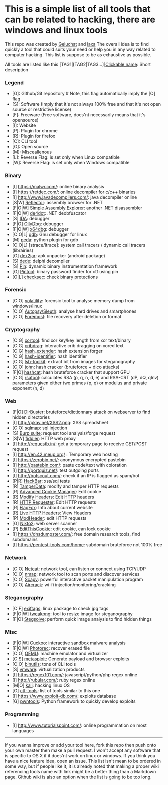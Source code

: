 # This is a simple list of all tools that can be related to hacking, there are windows and linux tools

This repo was created by [Geluchat](https://github.com/Geluchat) and [laxa](https://github.com/Laxa)
The overall idea is to find quickly a tool that could suits your need or help you in any way related to computer hacking.
This list is suppose to be as exhaustive as possible.

All tools are listed like this \[TAG1|\[TAG2|TAG3...]][Clickable name](#): Short description

### Legend

* \[G]: Github/Git repository # Note, this flag automatically imply the \[O] flag
* \[S]: Software (Imply that it's not always 100% free and that it's not open source or restrictive license)
* \[F]: Freeware (Free software, does'nt necessarily means that it's opensource)
* \[I]: Website
* \[P]: Plugin for chrome
* \[R]: Plugin for firefox
* \[C]: CLI tool
* \[O]: Open source
* \[M]: Misceallenous
* \[L]: Reverse Flag: is set only when Linux compatible
* \[W]: Reverse Flag: is set only when Windows compatible

### Binary

* \[I] https://malwr.com/: online binary analysis
* \[I] https://retdec.com/: online decompiler for c/c++ binaries
* \[I] http://www.javadecompilers.com/: java decompiler online
* \[S|W] [Reflector]: assembly browser for .NET
* \[F|O|W] [Simple Assembly Explorer]: another .NET disassembler
* \[F|O|W] [de4dot]: .NET deobfuscator
* \[S] [IDA]: debugger
* \[F|O] [OllyDbg]: debugger
* \[F|O|W] [x64dbg]: debugger
* \[C|O|L] [gdb]: Gnu debugger for linux
* \[M] [peda]: python plugin for gdb
* \[C|O|L] [strace/ltrace]: system call tracers / dynamic call tracers (librairies)
* \[G] [dex2jar]: apk unpacker (android package)
* \[S] [dede]: delphi decompiler
* \[S] [Pin]: dynamic binary instrumentation framework
* \[G] [Pintool]: binary password finder for ctf using pin
* \[O|L] [checksec]: check binary protections

### Forensic

* \[C|O] [volatility]: forensic tool to analyse memory dump from windows/linux
* \[C|O] [Autopsy/Sleuth]: analyse hard drives and smartphones
* \[C|O] [Foremost]: file recovery after deletion or format

### Cryptography

* \[C|G] [xortool]: find xor key/key length from xor text/binary
* \[C|G] [cribdrag]: interactive crib dragging on xored text
* \[C|G] [hash_extender]: hash extension forger
* \[C|G] [hash-identifier]: hash identifier
* \[C|G] [lsb-toolkit]: extract bit from images for steganography
* \[C|O] [john]: hash cracker (bruteforce + dico attacks)
* \[F|O] [hashcat]: hash bruteforce cracker that support GPU
* \[C|G] [rsatool]: calculates RSA (p, q, n, d, e) and RSA-CRT (dP, dQ, qInv) parameters given either two primes (p, q) or modulus and private exponent (n, d)

### Web

* \[F|O] [DirBuster]: bruteforce/dictionnary attack on webserver to find hidden directories
* \[I] http://pkav.net/XSS2.png: XSS spreadsheet
* \[C|O] [sqlmap]: sql injection
* \[S] [Burp suite]: request tool analysis/forge request
* \[S|W] [fiddler]: HTTP web proxy
* \[I] http://requestb.in/: get a temporary page to receive GET/POST request
* \[I] http://en.42.meup.org/ : Temporary web hosting
* \[I] https://zerobin.net/: anonymous encrypted pastebin
* \[I] http://pastebin.com/: paste code/text with coloration
* \[I] http://portquiz.net/: test outgoing ports
* \[I] http://botscout.com/: check if an IP is flagged as spam/bot
* \[P|R] [HackBar]: xss/sql tests
* \[R] [TamperData]: modify and tamper HTTP requests
* \[R] [Advanced Cookie Manager]: Edit cookie
* \[R] [Modify Headers]: Edit HTTP headers
* \[R] [HTTP Requester]: Edit HTTP requests
* \[R] [FlagFox]: Info about current website
* \[R] [Live HTTP Headers]: View Headers
* \[P] [ModHeader]: edit HTTP requests
* \[G] [Nikto2]: web server scanner
* \[P] [EditThisCookie]: edit cookie, can lock cookie
* \[I] https://dnsdumpster.com/: free domain research tools, find subdomains
* \[I] https://pentest-tools.com/home: subdomain bruteforce not 100% free

### Network

* \[C|O] [Netcat]: network tool, can listen or connect using TCP/UDP
* \[C|O] [nmap]: network tool to scan ports and discover services
* \[C|O] [Scapy]: powerful interactive packet manipulation program
* \[C|O] [Aircrack]: wi-fi injection/monitoring/cracking

### Steganography

* \[C|F] [exiftags]: linux package to check jpg tags
* \[F|O|W] [tweakpng]: tool to resize image for steganography
* \[F|O] [Stegsolve]: perform quick image analysis to find hidden things

### Misc

* \[F|O|W] [Cuckoo]: interactive sandbox malware analysis
* \[F|O|W] [Photorec]: recover erased file
* \[C|O] [QEMU]: machine emulator and virtualizer 
* \[C|S] [metasploit]: Generate payload and browser exploits
* \[C|O] [binutils]: tons of CLI tools
* \[S] [vmware]: virtualization products
* \[I] https://regex101.com/: javascript/python/php regex online
* \[I] http://rubular.com/: ruby regex online
* \[M|O] [kali]: hacking linux OS
* \[G] [ctf-tools]: list of tools similar to this one
* \[I] https://www.exploit-db.com/: exploits database
* \[G] [pwntools]: Python framework to quickly develop exploits

### Programming

* \[I] http://www.tutorialspoint.com/: online programmation on most languages


---

If you wanna improve or add your tool here, fork this repo then push onto your own master then make a pull request.
I won't accept any software that is specific to OS X if it does'nt work on linux or windows.
If you think you have a nice feature idea, open an issue.
This list isn't mean to be ordered in some way, but if people like it, it is already noted that making a proper wiki referencing tools name with link might be a better thing than a Markdown page.
Github wiki is also an option when the list is going to be too long.


[DirBuster]: https://www.owasp.org/index.php/Category:OWASP_DirBuster_Project
[xortool]: https://github.com/hellman/xortool
[cribdrag]: https://github.com/SpiderLabs/cribdrag
[Cuckoo]: http://www.cuckoosandbox.org/
[Reflector]: https://www.red-gate.com/products/dotnet-development/reflector/
[Simple Assembly Explorer]: https://sites.google.com/site/simpledotnet/simple-assembly-explorer
[de4dot]: http://de4dot.com/
[IDA]: https://www.hex-rays.com/products/ida/
[OllyDbg]: http://www.ollydbg.de/
[x64dbg]: http://x64dbg.com/
[sqlmap]: http://sqlmap.org/
[Photorec]: http://www.cgsecurity.org/wiki/PhotoRec
[hash_extender]: https://github.com/iagox86/hash_extender
[hash-identifier]: https://github.com/psypanda/hashID
[lsb-toolkit]: https://github.com/luca-m/lsb-toolkit
[john]: http://www.openwall.com/john/
[volatility]: http://www.volatilityfoundation.org/
[Burp suite]: https://portswigger.net/burp/
[fiddler]: http://www.telerik.com/fiddler
[metasploit]: http://www.metasploit.com/
[exiftags]: http://johnst.org/sw/exiftags/
[hashcat]: http://hashcat.net/oclhashcat/
[HackBar]: https://chrome.google.com/webstore/detail/hackbar/ejljggkpbkchhfcplgpaegmbfhenekdc
[EditThisCookie]: https://chrome.google.com/webstore/detail/editthiscookie/fngmhnnpilhplaeedifhccceomclgfbg?
[TamperData]: https://addons.mozilla.org/en-US/firefox/addon/tamper-data/
[Advanced Cookie Manager]: https://addons.mozilla.org/fr/firefox/addon/cookie-manager/
[Modify Headers]: https://addons.mozilla.org/fr/firefox/addon/modify-headers/
[HTTP Requester]: https://addons.mozilla.org/fr/firefox/addon/httprequester/
[FlagFox]: https://addons.mozilla.org/fr/firefox/addon/flagfox/
[Live HTTP Headers]: https://addons.mozilla.org/fr/firefox/addon/live-http-headers/
[ModHeader]: https://chrome.google.com/webstore/detail/modheader/idgpnmonknjnojddfkpgkljpfnnfcklj
[Netcat]: http://nc110.sourceforge.net/
[nmap]: https://nmap.org/
[binutils]: https://www.gnu.org/software/binutils/
[vmware]: http://www.vmware.com/
[dede]: http://www.softpedia.com/get/Programming/Debuggers-Decompilers-Dissasemblers/DeDe.shtml
[tweakpng]: http://entropymine.com/jason/tweakpng/
[dex2jar]: https://github.com/pxb1988/dex2jar
[kali]: https://www.kali.org/
[notepad++]: https://notepad-plus-plus.org/
[ctf-tools]: https://github.com/zardus/ctf-tools
[gdb]: https://www.gnu.org/software/gdb/
[peda]: https://github.com/longld/peda
[Stegsolve]: http://www.caesum.com/handbook/Stegsolve.jar
[Scapy]: http://www.secdev.org/projects/scapy/
[Nikto2]: https://cirt.net/Nikto2
[Autopsy/Sleuth]: http://www.sleuthkit.org/index.php
[Foremost]: https://doc.ubuntu-fr.org/foremost
[Aircrack]: http://www.aircrack-ng.org/
[Pin]: https://software.intel.com/en-us/articles/pin-a-dynamic-binary-instrumentation-tool
[Pintool]: https://github.com/wagiro/pintool
[pwntools]: https://pwntools.readthedocs.org/en/2.2/
[QEMU]: http://wiki.qemu.org/Main_Page
[rsatool]: https://github.com/ius/rsatool
[checksec]: http://www.trapkit.de/tools/checksec.html
